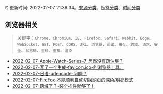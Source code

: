 :alarm_clock: 更新时间: 2022-02-07 21:36:34。[来源分类](../README.md)、[标签分类](../TAGS.md)、[时间分类](../TIMELINE.md)

## 浏览器相关


> 关键字：`Chrome`、`Chromium`、`IE`、`Firefox`、`Safari`、`Webkit`、`Edge`、`WebSocket`、`GET`、`POST`、`CORS`、`URL`、`浏览器`、`调试`、`缓存`、`跨域`、`请求`、`安全`、`状态码`、`重绘`、`重排`、`渲染`



- [2022-02-07-Apple-Watch-Series-7-居然没有疏油层？](https://www.v2ex.com/t/832345) 
- [2022-02-07-写了一个生成-favicon.ico-的浏览器工具。](https://www.v2ex.com/t/832339) 
- [2022-02-07-日语-urlencode-问题？](https://www.v2ex.com/t/832309) 
- [2022-02-07-FireFox-不能顺利自动切换网页的深色/明亮模式](https://www.v2ex.com/t/832298) 
- [2022-02-07-跨域了？-装个插件就够了！](https://toutiao.io/k/v293cwf) 